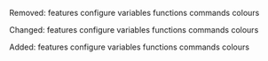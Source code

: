 Removed:
    features
    configure
    variables
    functions
    commands
    colours

Changed:
    features
    configure
    variables
    functions
    commands
    colours

Added:
    features
    configure
    variables
    functions
    commands
    colours

